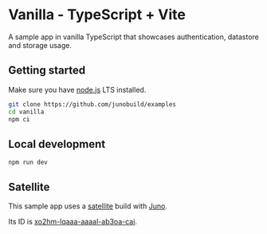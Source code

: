 # Vanilla - TypeScript + Vite

A sample app in vanilla TypeScript that showcases authentication, datastore and storage usage.

## Getting started

Make sure you have [node.js](https://nodejs.org) LTS installed.

```bash
git clone https://github.com/junobuild/examples
cd vanilla
npm ci
```

## Local development

```
npm run dev
```

## Satellite

This sample app uses a [satellite](https://juno.build/docs/terminology#satellite) build with [Juno](https://juno.build).

Its ID is [xo2hm-lqaaa-aaaal-ab3oa-cai](https://xo2hm-lqaaa-aaaal-ab3oa-cai.icp0.io).